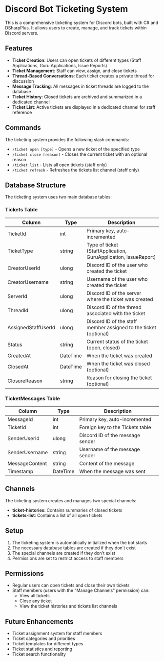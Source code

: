 # Discord Bot Ticketing System

This is a comprehensive ticketing system for Discord bots, built with C# and DSharpPlus. It allows users to create, manage, and track tickets within Discord servers.

## Features

- **Ticket Creation**: Users can open tickets of different types (Staff Applications, Guru Applications, Issue Reports)
- **Ticket Management**: Staff can view, assign, and close tickets
- **Thread-Based Conversations**: Each ticket creates a private thread for discussion
- **Message Tracking**: All messages in ticket threads are logged to the database
- **Ticket History**: Closed tickets are archived and summarized in a dedicated channel
- **Ticket List**: Active tickets are displayed in a dedicated channel for staff reference

## Commands

The ticketing system provides the following slash commands:

- `/ticket open [type]` - Opens a new ticket of the specified type
- `/ticket close [reason]` - Closes the current ticket with an optional reason
- `/ticket list` - Lists all open tickets (staff only)
- `/ticket refresh` - Refreshes the tickets list channel (staff only)

## Database Structure

The ticketing system uses two main database tables:

### Tickets Table

| Column | Type | Description |
|--------|------|-------------|
| TicketId | int | Primary key, auto-incremented |
| TicketType | string | Type of ticket (StaffApplication, GuruApplication, IssueReport) |
| CreatorUserId | ulong | Discord ID of the user who created the ticket |
| CreatorUsername | string | Username of the user who created the ticket |
| ServerId | ulong | Discord ID of the server where the ticket was created |
| ThreadId | ulong | Discord ID of the thread associated with the ticket |
| AssignedStaffUserId | ulong | Discord ID of the staff member assigned to the ticket (optional) |
| Status | string | Current status of the ticket (open, closed) |
| CreatedAt | DateTime | When the ticket was created |
| ClosedAt | DateTime | When the ticket was closed (optional) |
| ClosureReason | string | Reason for closing the ticket (optional) |

### TicketMessages Table

| Column | Type | Description |
|--------|------|-------------|
| MessageId | int | Primary key, auto-incremented |
| TicketId | int | Foreign key to the Tickets table |
| SenderUserId | ulong | Discord ID of the message sender |
| SenderUsername | string | Username of the message sender |
| MessageContent | string | Content of the message |
| Timestamp | DateTime | When the message was sent |

## Channels

The ticketing system creates and manages two special channels:

- **ticket-histories**: Contains summaries of closed tickets
- **tickets-list**: Contains a list of all open tickets

## Setup

1. The ticketing system is automatically initialized when the bot starts
2. The necessary database tables are created if they don't exist
3. The special channels are created if they don't exist
4. Permissions are set to restrict access to staff members

## Permissions

- Regular users can open tickets and close their own tickets
- Staff members (users with the "Manage Channels" permission) can:
  - View all tickets
  - Close any ticket
  - View the ticket histories and tickets list channels

## Future Enhancements

- Ticket assignment system for staff members
- Ticket categories and priorities
- Ticket templates for different types
- Ticket statistics and reporting
- Ticket search functionality
